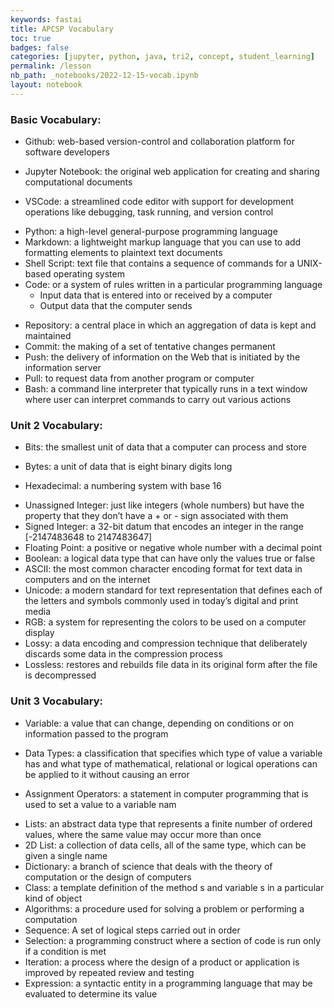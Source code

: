 ```yaml
---
keywords: fastai
title: APCSP Vocabulary
toc: true
badges: false
categories: [jupyter, python, java, tri2, concept, student_learning]
permalink: /lesson
nb_path: _notebooks/2022-12-15-vocab.ipynb
layout: notebook
---
```


<!--
#################################################
### THIS FILE WAS AUTOGENERATED! DO NOT EDIT! ###
#################################################
# file to edit: _notebooks/2022-12-15-vocab.ipynb
-->

<div class="container" id="notebook-container">
        
<div class="cell border-box-sizing text_cell rendered"><div class="inner_cell">
<div class="text_cell_render border-box-sizing rendered_html">
<h3 id="Basic-Vocabulary:">Basic Vocabulary:<a class="anchor-link" href="#Basic-Vocabulary:"> </a></h3><ul>
<li><p>Github: web-based version-control and collaboration platform for software developers</p>
</li>
<li><p>Jupyter Notebook: the original web application for creating and sharing computational documents</p>
</li>
<li><p>VSCode: a streamlined code editor with support for development operations like debugging, task running, and version control</p>
</li>
<li>Python: a high-level general-purpose programming language</li>
<li>Markdown: a lightweight markup language that you can use to add formatting elements to plaintext text documents</li>
<li>Shell Script: text file that contains a sequence of commands for a UNIX-based operating system</li>
<li>Code: or a system of rules written in a particular programming language<ul>
<li>Input data that is entered into or received by a computer</li>
<li>Output data that the computer sends</li>
</ul>
</li>
</ul>
<ul>
<li>Repository: a central place in which an aggregation of data is kept and maintained</li>
<li>Commit: the making of a set of tentative changes permanent</li>
<li>Push: the delivery of information on the Web that is initiated by the information server</li>
<li>Pull: to request data from another program or computer</li>
<li>Bash: a command line interpreter that typically runs in a text window where user can interpret commands to carry out various actions</li>
</ul>
<h3 id="Unit-2-Vocabulary:">Unit 2 Vocabulary:<a class="anchor-link" href="#Unit-2-Vocabulary:"> </a></h3><ul>
<li><p>Bits: the smallest unit of data that a computer can process and store</p>
</li>
<li><p>Bytes: a unit of data that is eight binary digits long</p>
</li>
<li><p>Hexadecimal: a numbering system with base 16</p>
</li>
<li>Unassigned Integer: just like integers (whole numbers) but have the property that they don’t have a + or - sign associated with them</li>
<li>Signed Integer: a 32-bit datum that encodes an integer in the range [-2147483648 to 2147483647]</li>
<li>Floating Point: a positive or negative whole number with a decimal point</li>
<li>Boolean: a logical data type that can have only the values true or false</li>
<li>ASCII: the most common character encoding format for text data in computers and on the internet</li>
<li>Unicode: a modern standard for text representation that defines each of the letters and symbols commonly used in today’s digital and print media</li>
<li>RGB: a system for representing the colors to be used on a computer display</li>
<li>Lossy: a data encoding and compression technique that deliberately discards some data in the compression process</li>
<li>Lossless: restores and rebuilds file data in its original form after the file is decompressed</li>
</ul>
<h3 id="Unit-3-Vocabulary:">Unit 3 Vocabulary:<a class="anchor-link" href="#Unit-3-Vocabulary:"> </a></h3><ul>
<li><p>Variable: a value that can change, depending on conditions or on information passed to the program</p>
</li>
<li><p>Data Types: a classification that specifies which type of value a variable has and what type of mathematical, relational or logical operations can be applied to it without causing an error</p>
</li>
<li><p>Assignment Operators: a statement in computer programming that is used to set a value to a variable nam</p>
</li>
<li>Lists: an abstract data type that represents a finite number of ordered values, where the same value may occur more than once</li>
<li>2D List: a collection of data cells, all of the same type, which can be given a single name</li>
<li>Dictionary: a branch of science that deals with the theory of computation or the design of computers</li>
<li>Class: a template definition of the method s and variable s in a particular kind of object</li>
<li>Algorithms: a procedure used for solving a problem or performing a computation</li>
<li>Sequence: A set of logical steps carried out in order</li>
<li>Selection: a programming construct where a section of code is run only if a condition is met</li>
<li>Iteration: a process where the design of a product or application is improved by repeated review and testing</li>
<li>Expression: a syntactic entity in a programming language that may be evaluated to determine its value</li>
</ul>

</div>
</div>
</div>
</div>
 

